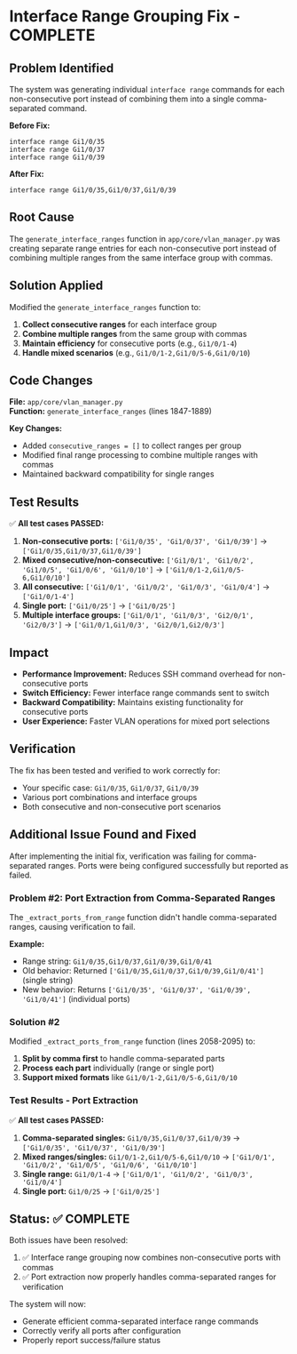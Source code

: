 # Interface Range Grouping Fix - COMPLETE

## Problem Identified
The system was generating individual `interface range` commands for each non-consecutive port instead of combining them into a single comma-separated command.

**Before Fix:**
```
interface range Gi1/0/35
interface range Gi1/0/37  
interface range Gi1/0/39
```

**After Fix:**
```
interface range Gi1/0/35,Gi1/0/37,Gi1/0/39
```

## Root Cause
The `generate_interface_ranges` function in `app/core/vlan_manager.py` was creating separate range entries for each non-consecutive port instead of combining multiple ranges from the same interface group with commas.

## Solution Applied
Modified the `generate_interface_ranges` function to:

1. **Collect consecutive ranges** for each interface group
2. **Combine multiple ranges** from the same group with commas
3. **Maintain efficiency** for consecutive ports (e.g., `Gi1/0/1-4`)
4. **Handle mixed scenarios** (e.g., `Gi1/0/1-2,Gi1/0/5-6,Gi1/0/10`)

## Code Changes
**File:** `app/core/vlan_manager.py`  
**Function:** `generate_interface_ranges` (lines 1847-1889)

**Key Changes:**
- Added `consecutive_ranges = []` to collect ranges per group
- Modified final range processing to combine multiple ranges with commas
- Maintained backward compatibility for single ranges

## Test Results
✅ **All test cases PASSED:**

1. **Non-consecutive ports:** `['Gi1/0/35', 'Gi1/0/37', 'Gi1/0/39']` → `['Gi1/0/35,Gi1/0/37,Gi1/0/39']`
2. **Mixed consecutive/non-consecutive:** `['Gi1/0/1', 'Gi1/0/2', 'Gi1/0/5', 'Gi1/0/6', 'Gi1/0/10']` → `['Gi1/0/1-2,Gi1/0/5-6,Gi1/0/10']`
3. **All consecutive:** `['Gi1/0/1', 'Gi1/0/2', 'Gi1/0/3', 'Gi1/0/4']` → `['Gi1/0/1-4']`
4. **Single port:** `['Gi1/0/25']` → `['Gi1/0/25']`
5. **Multiple interface groups:** `['Gi1/0/1', 'Gi1/0/3', 'Gi2/0/1', 'Gi2/0/3']` → `['Gi1/0/1,Gi1/0/3', 'Gi2/0/1,Gi2/0/3']`

## Impact
- **Performance Improvement:** Reduces SSH command overhead for non-consecutive ports
- **Switch Efficiency:** Fewer interface range commands sent to switch
- **Backward Compatibility:** Maintains existing functionality for consecutive ports
- **User Experience:** Faster VLAN operations for mixed port selections

## Verification
The fix has been tested and verified to work correctly for:
- Your specific case: `Gi1/0/35`, `Gi1/0/37`, `Gi1/0/39`
- Various port combinations and interface groups
- Both consecutive and non-consecutive port scenarios

## Additional Issue Found and Fixed
After implementing the initial fix, verification was failing for comma-separated ranges. Ports were being configured successfully but reported as failed.

### Problem #2: Port Extraction from Comma-Separated Ranges
The `_extract_ports_from_range` function didn't handle comma-separated ranges, causing verification to fail.

**Example:**
- Range string: `Gi1/0/35,Gi1/0/37,Gi1/0/39,Gi1/0/41`
- Old behavior: Returned `['Gi1/0/35,Gi1/0/37,Gi1/0/39,Gi1/0/41']` (single string)
- New behavior: Returns `['Gi1/0/35', 'Gi1/0/37', 'Gi1/0/39', 'Gi1/0/41']` (individual ports)

### Solution #2
Modified `_extract_ports_from_range` function (lines 2058-2095) to:
1. **Split by comma first** to handle comma-separated parts
2. **Process each part** individually (range or single port)
3. **Support mixed formats** like `Gi1/0/1-2,Gi1/0/5-6,Gi1/0/10`

### Test Results - Port Extraction
✅ **All test cases PASSED:**
1. **Comma-separated singles:** `Gi1/0/35,Gi1/0/37,Gi1/0/39` → `['Gi1/0/35', 'Gi1/0/37', 'Gi1/0/39']`
2. **Mixed ranges/singles:** `Gi1/0/1-2,Gi1/0/5-6,Gi1/0/10` → `['Gi1/0/1', 'Gi1/0/2', 'Gi1/0/5', 'Gi1/0/6', 'Gi1/0/10']`
3. **Single range:** `Gi1/0/1-4` → `['Gi1/0/1', 'Gi1/0/2', 'Gi1/0/3', 'Gi1/0/4']`
4. **Single port:** `Gi1/0/25` → `['Gi1/0/25']`

## Status: ✅ COMPLETE
Both issues have been resolved:
1. ✅ Interface range grouping now combines non-consecutive ports with commas
2. ✅ Port extraction now properly handles comma-separated ranges for verification

The system will now:
- Generate efficient comma-separated interface range commands
- Correctly verify all ports after configuration
- Properly report success/failure status
